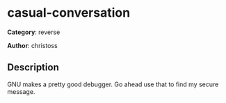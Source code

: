 # casual-conversation


**Category**: reverse

**Author**: christoss

## Description

GNU makes a pretty good debugger. Go ahead use that to find my secure message.



